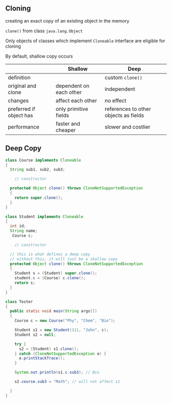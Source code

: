 ## Cloning

creating an exact copy of an existing object in the memory

`clone()` from class `java.lang.Object`

Only objects of classes which implement `Cloneable` interface are eligible for cloning

By default, shallow copy occurs

|                         | Shallow                 | Deep                                  |
| ----------------------- | ----------------------- | ------------------------------------- |
| definition              |                         | custom `clone()`                      |
| original and clone      | dependent on each other | independent                           |
| changes                 | affect each other       | no effect                             |
| preferred if object has | only primitive fields   | references to other objects as fields |
| performance             | faster and cheaper      | slower and costlier                   |

## Deep Copy

```java
class Course implements Cloneable
{
  String sub1, sub2, sub3;

    // constructor

  protected Object clone() throws CloneNotSupportedException
  {
    return super.clone();
  }
}

class Student implements Cloneable
{
  int id;
  String name;
   Course c;

    // constructor

  // this is what defines a deep copy
  // without this, it will just be a shallow copy
  protected Object clone() throws CloneNotSupportedException
  {
    Student s = (Student) super.clone();
    student.c = (Course) c.clone();
    return s;
  }
}

class Tester
{
  public static void main(String args[])
  {
    Course c = new Course("Phy", "Chem", "Bio");

    Student s1 = new Student(111, "John", c);
    Student s2 = null;

    try {
      s2 = (Student) s1.clone();
    } catch (CloneNotSupportedException e) {
      e.printStackTrace();
    }

    System.out.println(s1.c.sub3); // Bio

    s2.course.sub3 = "Math"; // will not affect s1

  }
}
```
